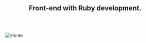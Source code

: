 <h2 align="center">Front-end with Ruby development.</h2>

<br>
<br>

![Home](https://user-images.githubusercontent.com/36939240/76411402-81007800-6370-11ea-9156-257094453946.png)
